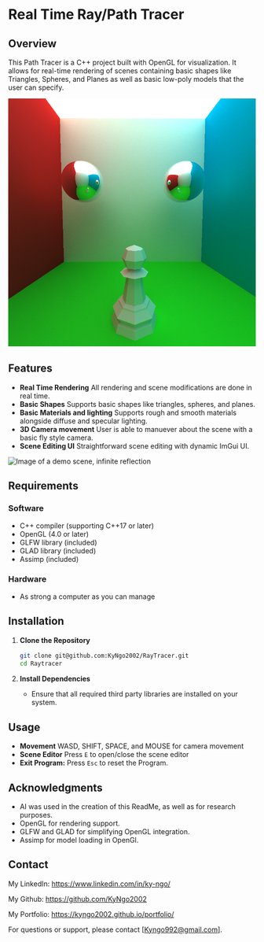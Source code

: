 ﻿# Real Time Ray/Path Tracer

## Overview
This Path Tracer is a C++ project built with OpenGL for visualization. It allows for real-time rendering of 
scenes containing basic shapes like Triangles, Spheres, and Planes as well as basic low-poly models that the 
user can specify.

![Image of a demo scene](Assets/DemoImage1.png "DemoImage1.png")

## Features
- **Real Time Rendering** All rendering and scene modifications are done in real time.
- **Basic Shapes** Supports basic shapes like triangles, spheres, and planes.
- **Basic Materials and lighting** Supports rough and smooth materials alongside diffuse and specular lighting.
- **3D Camera movement** User is able to manuever about the scene with a basic fly style camera.
- **Scene Editing UI** Straightforward scene editing with dynamic ImGui UI.


![Image of a demo scene, infinite reflection](src/DemoImage2.png "DemoImage2.png")


## Requirements
### Software
- C++ compiler (supporting C++17 or later)
- OpenGL (4.0 or later)
- GLFW library (included)
- GLAD library (included)
- Assimp (included)

### Hardware
- As strong a computer as you can manage

## Installation
1. **Clone the Repository**
   ```bash
   git clone git@github.com:KyNgo2002/RayTracer.git
   cd Raytracer
   ```

2. **Install Dependencies**
   - Ensure that all required third party libraries are installed on your system.


## Usage
- **Movement** WASD, SHIFT, SPACE, and MOUSE for camera movement
- **Scene Editor** Press `E` to open/close the scene editor
- **Exit Program:** Press `Esc` to reset the Program.


## Acknowledgments
- AI was used in the creation of this ReadMe, as well as for research purposes.
- OpenGL for rendering support.
- GLFW and GLAD for simplifying OpenGL integration.
- Assimp for model loading in OpenGl.

## Contact
My LinkedIn: https://www.linkedin.com/in/ky-ngo/

My Github: https://github.com/KyNgo2002

My Portfolio: https://kyngo2002.github.io/portfolio/

For questions or support, please contact [Kyngo992@gmail.com].


